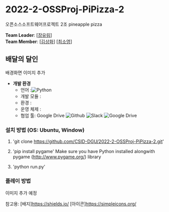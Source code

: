 # 2022-2-OSSProj-PiPizza-2
오픈소스소프트웨어프로젝트 2조 pineapple pizza

**Team Leader**: [[장유림](https://github.com/urimJ)]
<br>
**Team Member**: [[김상화](https://github.com/holy0)]
                 [[최소영](https://github.com/ottffss1005)]


## 배달의 달인
배경화면 이미지 추가

* **개발 환경**
    * 언어 :<img alt="Python" src ="https://img.shields.io/badge/-python-skyblue?logo=python"/>
    * 개발 모듈 : <img alt="" src ="https://img.shields.io/badge/pygame-2.1.2-lightsalmon">
    * 환경 : <img alt="" src ="https://img.shields.io/badge/IDE-VSCode-indianred">
    * 운영 체제 : <img alt="" src ="https://img.shields.io/badge/OS-Window|Linux|Ubuntu-coral">
    * 협업 툴: Google Drive <img alt="Github" src ="https://img.shields.io/badge/-github-black?logo=github"/> <img alt ="Slack" src = "https://img.shields.io/badge/-Slack-yellow?logo=slack"> <img alt ="Google Drive" src = "https://img.shields.io/badge/-Google Drive-lightgrey?logo=google drive">


### 설치 방법 (OS: Ubuntu, Window)
1. 'git clone https://github.com/CSID-DGU/2022-2-OSSProj-PiPizza-2.git'

2. 'pip install pygame'
    Make sure you have Python installed alongwith pygame (http://www.pygame.org/) library

3. 'python run.py'

### 플레이 방법
이미지 추가 예정

참고용: [배지]https://shields.io/
        [아이콘]https://simpleicons.org/
